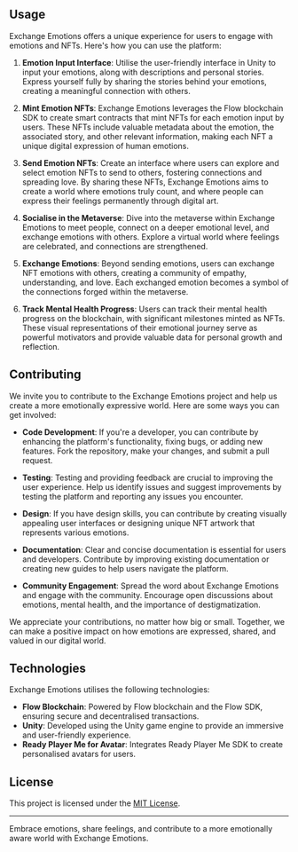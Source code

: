 ## Usage

Exchange Emotions offers a unique experience for users to engage with emotions and NFTs. Here's how you can use the platform:

1. **Emotion Input Interface**: Utilise the user-friendly interface in Unity to input your emotions, along with descriptions and personal stories. Express yourself fully by sharing the stories behind your emotions, creating a meaningful connection with others.

2. **Mint Emotion NFTs**: Exchange Emotions leverages the Flow blockchain SDK to create smart contracts that mint NFTs for each emotion input by users. These NFTs include valuable metadata about the emotion, the associated story, and other relevant information, making each NFT a unique digital expression of human emotions.

3. **Send Emotion NFTs**: Create an interface where users can explore and select emotion NFTs to send to others, fostering connections and spreading love. By sharing these NFTs, Exchange Emotions aims to create a world where emotions truly count, and where people can express their feelings permanently through digital art.

4. **Socialise in the Metaverse**: Dive into the metaverse within Exchange Emotions to meet people, connect on a deeper emotional level, and exchange emotions with others. Explore a virtual world where feelings are celebrated, and connections are strengthened.

5. **Exchange Emotions**: Beyond sending emotions, users can exchange NFT emotions with others, creating a community of empathy, understanding, and love. Each exchanged emotion becomes a symbol of the connections forged within the metaverse.

6. **Track Mental Health Progress**: Users can track their mental health progress on the blockchain, with significant milestones minted as NFTs. These visual representations of their emotional journey serve as powerful motivators and provide valuable data for personal growth and reflection.

## Contributing

We invite you to contribute to the Exchange Emotions project and help us create a more emotionally expressive world. Here are some ways you can get involved:

- **Code Development**: If you're a developer, you can contribute by enhancing the platform's functionality, fixing bugs, or adding new features. Fork the repository, make your changes, and submit a pull request.

- **Testing**: Testing and providing feedback are crucial to improving the user experience. Help us identify issues and suggest improvements by testing the platform and reporting any issues you encounter.

- **Design**: If you have design skills, you can contribute by creating visually appealing user interfaces or designing unique NFT artwork that represents various emotions.

- **Documentation**: Clear and concise documentation is essential for users and developers. Contribute by improving existing documentation or creating new guides to help users navigate the platform.

- **Community Engagement**: Spread the word about Exchange Emotions and engage with the community. Encourage open discussions about emotions, mental health, and the importance of destigmatization.

We appreciate your contributions, no matter how big or small. Together, we can make a positive impact on how emotions are expressed, shared, and valued in our digital world.

## Technologies

Exchange Emotions utilises the following technologies:

- **Flow Blockchain**: Powered by Flow blockchain and the Flow SDK, ensuring secure and decentralised transactions.
- **Unity**: Developed using the Unity game engine to provide an immersive and user-friendly experience.
- **Ready Player Me for Avatar**: Integrates Ready Player Me SDK to create personalised avatars for users.

## License

This project is licensed under the [MIT License](LICENSE).

---

Embrace emotions, share feelings, and contribute to a more emotionally aware world with Exchange Emotions.
